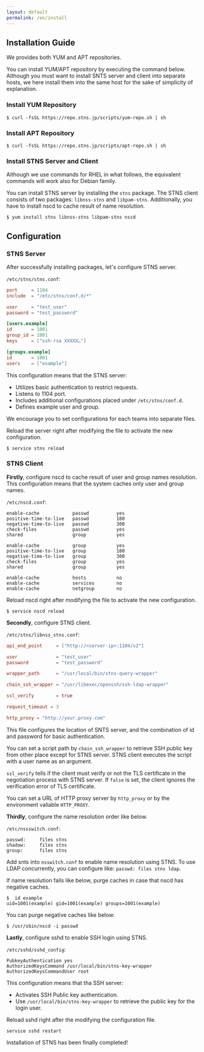 ```yaml
---
layout: default
permalink: /en/install
---
```


## Installation Guide

We provides both YUM and APT repositories.

You can install YUM/APT repository by executing the command below. Although you must want to install SNTS server and client into separate hosts, we here install them into the same host for the sake of simplicity of explanation.

### Install YUM Repository

```
$ curl -fsSL https://repo.stns.jp/scripts/yum-repo.sh | sh
```

### Install APT Repository

```
$ curl -fsSL https://repo.stns.jp/scripts/apt-repo.sh | sh
```

### Install STNS Server and Client

Although we use commands for RHEL in what follows, the equivalent commands will work also for Debian family.

You can install STNS server by installing the `stns` package. The STNS client consists of two packages: `libnss-stns` and `libpam-stns`. Additionally, you have to install nscd to cache result of name resolution.

```
$ yum install stns libnss-stns libpam-stns nscd
```

## Configuration

### STNS Server

After successfully installing packages, let's configure STNS server.

`/etc/stns/stns.conf`:

```toml
port     = 1104
include  = "/etc/stns/conf.d/*"

user     = "test_user"
password = "test_password"

[users.example]
id       = 1001
group_id = 1001
keys     = ["ssh-rsa XXXXX…"]

[groups.example]
id       = 1001
users    = ["example"]
```

This configuration means that the STNS server:

* Utilizes basic authentication to restrict requests.
* Listens to 1104 port.
* Includes additional configurations placed under `/etc/stns/conf.d`.
* Defines example user and group.

We encourage you to set configurations for each teams into separate files.

Reload the server right after modifying the file to activate the new configuration.

```
$ service stns reload
```

### STNS Client

**Firstly**, configure nscd to cache result of user and group names resolution. This configuration means that the system caches only user and group names.

`/etc/nscd.conf`:

```
enable-cache            passwd          yes
positive-time-to-live   passwd          180
negative-time-to-live   passwd          300
check-files             passwd          yes
shared                  group           yes

enable-cache            group           yes
positive-time-to-live   group           180
negative-time-to-live   group           300
check-files             group           yes
shared                  group           yes

enable-cache            hosts           no
enable-cache            services        no
enable-cache            netgroup        no
```

Reload nscd right after modifying the file to activate the new configuration.

```
$ service nscd reload
```

**Secondly**, configure STNS client.

`/etc/stns/libnss_stns.conf`:

```toml
api_end_point     = ["http://<server-ip>:1104/v2"]

user              = "test_user"
password          = "test_password"

wrapper_path      = "/usr/local/bin/stns-query-wrapper"

chain_ssh_wrapper = "/usr/libexec/openssh/ssh-ldap-wrapper"

ssl_verify        = true

request_timeout = 3

http_proxy = "http://your.proxy.com"
```

This file configures the location of SNTS server, and the combination of id and password for basic authentication.

You can set a script path by `chain_ssh_wrapper` to retrieve SSH public key from other place except for STNS server. STNS client executes the script with a user name as an argument.

`ssl_verify` tells if the client must verify or not the TLS certificate in the negotiation process with STNS server. If `false` is set, the client ignores the verification error of TLS certificate.

You can set a URL of HTTP proxy server by `http_proxy` or by the environment valiable `HTTP_PROXY`.

**Thirdly**, configure the name resolution order like below.

`/etc/nssswitch.conf`:

```
passwd:     files stns
shadow:     files stns
group:      files stns
```

Add snts into `nsswitch.conf` to enable name resolution using STNS. To use LDAP concurrently, you can configure like: `passwd: files stns ldap`.

If name resolution fails like below, purge caches in case that nscd has negative caches.

```
$  id example
uid=1001(example) gid=1001(example) groups=1001(example)
```

You can purge negative caches like below:

```
$ /usr/sbin/nscd -i passwd
```

**Lastly**, configure sshd to enable SSH login using STNS.

`/etc/sshd/sshd_config`:

```
PubkeyAuthentication yes
AuthorizedKeysCommand /usr/local/bin/stns-key-wrapper
AuthorizedKeysCommandUser root
```

This configuration means that tha SSH server:

* Activates SSH Public key authentication.
* Use `/usr/local/bin/stns-key-wrapper` to retrieve the public key for the login user.

Reload sshd right after the modifying the configuration file.

```
service sshd restart
```

Installation of STNS has been finally completed!

